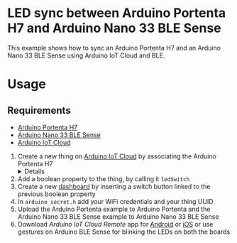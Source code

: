 # LED sync between Arduino Portenta H7 and Arduino Nano 33 BLE Sense
This example shows how to sync an Arduino Portenta H7 and an Arduino Nano 33 BLE Sense using Arduino IoT Cloud and BLE.

# Usage

## Requirements
- [Arduino Portenta H7](https://store.arduino.cc/portenta-h7)
- [Arduino Nano 33 BLE Sense](https://store.arduino.cc/arduino-nano-33-ble-sense)
- [Arduino IoT Cloud](https://create.arduino.cc)

1. Create a new thing on [Arduino IoT Cloud](https://create.arduino.cc/iot/) by associating the Arduino Portenta H7
<br/><details><img src="/ArduinoIoTCloud_Gesture_Control/img/Screenshot_1.png" width="50%" alt="Arduino IoT Cloud thing example"></img></details>
2. Add a boolean property to the thing, by calling it `ledSwitch`
3. Create a new [dashboard](https://create.arduino.cc/iot/dashboards/) by inserting a switch button linked to the previous boolean property
4. In `arduino_secret.h` add your WiFi credentials and your thing UUID
5. Upload the Arduino Portenta example to Arduino Portenta and the Arduino Nano 33 BLE Sense example to Arduino Nano 33 BLE Sense
6. Download _Arduino IoT Cloud Remote_ app for [Android](https://play.google.com/store/apps/details?id=cc.arduino.cloudiot) or [iOS](https://apps.apple.com/us/app/id1514358431) or use gestures on Arduino BLE Sense for blinking the LEDs on both the boards